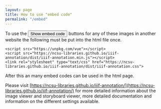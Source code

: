 ```yaml
---
layout: page
title: How to use "embed code"
permalink: "/embed"
---
```


To use the <button id="0001-1_button" class="listbutton" style="display: inline-block">Show embed code</button> buttons for any of these images in another website the following must be put into the html file once.
```
<script src="https://unpkg.com/vue"></script>
<script src="https://ncsu-libraries.github.io/iiif-annotation/dist/iiif-annotation.min.js"></script>
<link rel="stylesheet" type="text/css" href="https://ncsu-libraries.github.io/iiif-annotation/dist/iiif-annotation.css">
```

After this an many embed codes can be used in the html page.

Please visit [https://ncsu-libraries.github.io/iiif-annotation/](https://ncsu-libraries.github.io/iiif-annotation/) for more detailed information about the image viewer and storyboard viewer, more detailed documentation and information on the different settings available.
